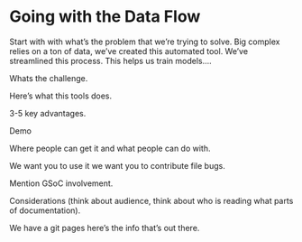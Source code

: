 # Going with the Data Flow

Start with with what’s the problem that we’re trying to solve. Big complex
relies on a ton of data, we’ve created this automated tool. We’ve streamlined
this process. This helps us train models….

Whats the challenge.

Here’s what this tools does.

3-5 key advantages.

Demo

Where people can get it and what people can do with.

We want you to use it we want you to contribute file bugs.

Mention GSoC involvement.

Considerations (think about audience, think about who is reading what parts of
documentation).

We have a git pages here’s the info that’s out there.
